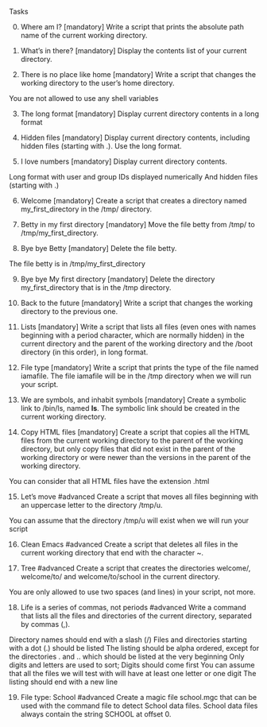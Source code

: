 Tasks

0. Where am I? 
[mandatory]
Write a script that prints the absolute path name of the current working directory.

1. What’s in there?
[mandatory]
Display the contents list of your current directory.

2. There is no place like home
[mandatory]
Write a script that changes the working directory to the user’s home directory.

You are not allowed to use any shell variables

3. The long format
[mandatory]
Display current directory contents in a long format

4. Hidden files
[mandatory]
Display current directory contents, including hidden files (starting with .). Use the long format.

5. I love numbers
[mandatory]
Display current directory contents.

Long format
with user and group IDs displayed numerically
And hidden files (starting with .)

6. Welcome
[mandatory]
Create a script that creates a directory named my_first_directory in the /tmp/ directory.

7. Betty in my first directory
[mandatory]
Move the file betty from /tmp/ to /tmp/my_first_directory.

8. Bye bye Betty
[mandatory]
Delete the file betty.

The file betty is in /tmp/my_first_directory

9. Bye bye My first directory
[mandatory]
Delete the directory my_first_directory that is in the /tmp directory.

10. Back to the future
[mandatory]
Write a script that changes the working directory to the previous one.

11. Lists
[mandatory]
Write a script that lists all files (even ones with names beginning with a period character, which are normally hidden) in the current directory and the parent of the working directory and the /boot directory (in this order), in long format.

12. File type
[mandatory]
Write a script that prints the type of the file named iamafile. The file iamafile will be in the /tmp directory when we will run your script.

13. We are symbols, and inhabit symbols
[mandatory]
Create a symbolic link to /bin/ls, named __ls__. The symbolic link should be created in the current working directory.

14. Copy HTML files
[mandatory]
Create a script that copies all the HTML files from the current working directory to the parent of the working directory, but only copy files that did not exist in the parent of the working directory or were newer than the versions in the parent of the working directory.

You can consider that all HTML files have the extension .html

15. Let’s move
#advanced
Create a script that moves all files beginning with an uppercase letter to the directory /tmp/u.

You can assume that the directory /tmp/u will exist when we will run your script

16. Clean Emacs
#advanced
Create a script that deletes all files in the current working directory that end with the character ~.

17. Tree
#advanced
Create a script that creates the directories welcome/, welcome/to/ and welcome/to/school in the current directory.

You are only allowed to use two spaces (and lines) in your script, not more.

18. Life is a series of commas, not periods
#advanced
Write a command that lists all the files and directories of the current directory, separated by commas (,).

Directory names should end with a slash (/)
Files and directories starting with a dot (.) should be listed
The listing should be alpha ordered, except for the directories . and .. which should be listed at the very beginning
Only digits and letters are used to sort; Digits should come first
You can assume that all the files we will test with will have at least one letter or one digit
The listing should end with a new line

19. File type: School
#advanced
Create a magic file school.mgc that can be used with the command file to detect School data files. School data files always contain the string SCHOOL at offset 0.
